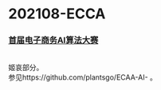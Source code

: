 # 202108-ECCA
### [首届电子商务AI算法大赛](https://www.automl.ai/competitions/19)
<br/>
姬哀部分。<br/>
参见https://github.com/plantsgo/ECAA-AI- 。
<br/><br/>
